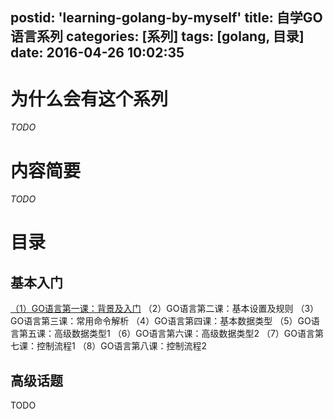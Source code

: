 postid: 'learning-golang-by-myself'
title: 自学GO语言系列
categories: [系列]
tags: [golang, 目录]
date: 2016-04-26 10:02:35
---


# 为什么会有这个系列

*TODO*


# 内容简要

*TODO*


# 目录

## 基本入门

[（1）GO语言第一课：背景及入门]()
（2）GO语言第二课：基本设置及规则
（3）GO语言第三课：常用命令解析
（4）GO语言第四课：基本数据类型
（5）GO语言第五课：高级数据类型1
（6）GO语言第六课：高级数据类型2
（7）GO语言第七课：控制流程1
（8）GO语言第八课：控制流程2

## 高级话题

TODO


